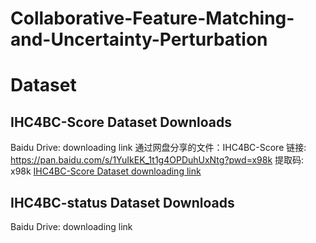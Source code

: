 # Collaborative-Feature-Matching-and-Uncertainty-Perturbation
# Dataset
## IHC4BC-Score Dataset Downloads
Baidu Drive: downloading link 通过网盘分享的文件：IHC4BC-Score
链接: https://pan.baidu.com/s/1YuIkEK_1t1g4OPDuhUxNtg?pwd=x98k 提取码: x98k
[IHC4BC-Score Dataset downloading link](https://pan.baidu.com/s/1YuIkEK_1t1g4OPDuhUxNtg?pwd=x98k)
## IHC4BC-status Dataset Downloads
Baidu Drive: downloading link
